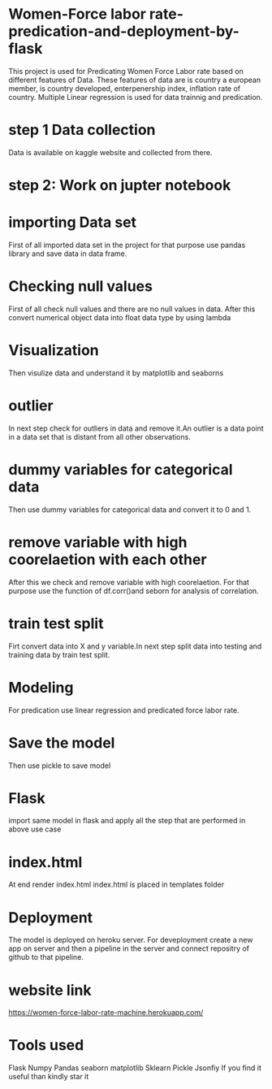 # Women-Force labor rate-predication-and-deployment-by-flask
This project is used for Predicating Women Force Labor rate based on different features of Data. These features of data are is country a european member, is country developed, enterpenership index, inflation rate of country. Multiple Linear regression is used for data trainnig and predication. 
# step 1 Data collection
Data is available on kaggle website and collected from there.
# step 2: Work on jupter notebook
# importing Data set
First of all imported data set in the project for that purpose use pandas library and save data in data frame.
# Checking null values
First of all check null values and there are no null values in data. After this convert numerical object data into float data type by using lambda
# Visualization
Then visulize data and understand it by matplotlib and seaborns
# outlier
In next step check for outliers in data and remove it.An outlier is a data point in a data set that is distant from all other observations.
# dummy variables for categorical data
Then use dummy variables for categorical data and convert it to 0 and 1.
# remove variable with high coorelaetion with each other
After this we check and remove variable with high coorelaetion. For that purpose use the function of df.corr()and seborn for analysis of correlation.
# train test split 
 Firt convert data into X and y variable.In next step split data into testing and training data by train test split.
 # Modeling
For predication use linear regression and predicated force labor rate.
# Save the model
Then use pickle to save model
# Flask
import same model in flask and apply all the step that are performed in above use case
# index.html
At end render index.html
index.html is placed in templates folder
# Deployment
The model is deployed on heroku server. For deveployment create a new app on server and then a pipeline in the server and connect repositry of github to that pipeline.
# website link
https://women-force-labor-rate-machine.herokuapp.com/
# Tools used
Flask
Numpy
Pandas
seaborn
matplotlib
Sklearn
Pickle
Jsonfiy
If you find it useful than  kindly star it

